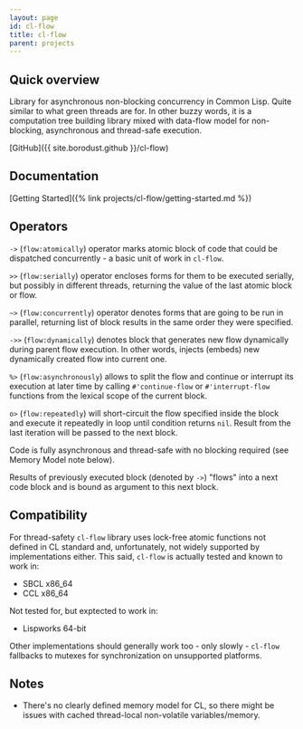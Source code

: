 ```yaml
---
layout: page
id: cl-flow
title: cl-flow
parent: projects
---
```


## Quick overview

Library for asynchronous non-blocking concurrency in Common Lisp. Quite similar
to what green threads are for. In other buzzy words, it is a computation tree
building library mixed with data-flow model for non-blocking, asynchronous and
thread-safe execution.

[GitHub]({{ site.borodust.github }}/cl-flow)

## Documentation
[Getting Started]({% link projects/cl-flow/getting-started.md %})

## Operators

`->` (`flow:atomically`) operator marks atomic block of code that could be
dispatched concurrently - a basic unit of work in `cl-flow`.

`>>` (`flow:serially`) operator encloses forms for them to be executed serially,
but possibly in different threads, returning the value of the last atomic block
or flow.

`~>` (`flow:concurrently`) operator denotes forms that are going to be run in
parallel, returning list of block results in the same order they were specified.

`->>` (`flow:dynamically`) denotes block that generates new flow dynamically
during parent flow execution. In other words, injects (embeds) new dynamically
created flow into current one.

`%>` (`flow:asynchronously`) allows to split the flow and continue or interrupt
its execution at later time by calling `#'continue-flow` or `#'interrupt-flow`
functions from the lexical scope of the current block.

`o>` (`flow:repeatedly`) will short-circuit the flow specified inside the block
and execute it repeatedly in loop until condition returns `nil`. Result from the
last iteration will be passed to the next block.

Code is fully asynchronous and thread-safe with no blocking required (see Memory
Model note below).

Results of previously executed block (denoted by `->`) "flows" into a next code
block and is bound as argument to this next block.


## Compatibility
For thread-safety `cl-flow` library uses lock-free atomic functions not defined
in CL standard and, unfortunately, not widely supported by implementations
either. This said, `cl-flow` is actually tested and known to work in:

* SBCL x86_64
* CCL x86_64

Not tested for, but exptected to work in:

* Lispworks 64-bit

Other implementations should generally work too - only slowly - `cl-flow`
fallbacks to mutexes for synchronization on unsupported platforms.


## Notes
- There's no clearly defined memory model for CL, so there might be issues with cached
  thread-local non-volatile variables/memory.
